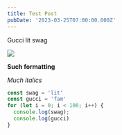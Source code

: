 ```yaml
---
title: Test Post
pubDate: '2023-03-25T07:00:00.000Z'
---
```


Gucci lit swag

![](https://assets.tina.io/f9808892-bc50-4d65-bd5d-b4fd9b69031d/b60-thumbshotv2.png "")

**Such formatting**

*Much italics*

```javascript
const swag = 'lit'
const gucci = 'fam'
for (let i = 0; i < 100; i++) {
  console.log(swag);
  console.log(gucci)
}
```
